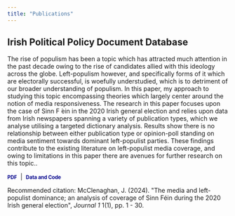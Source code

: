 ```yaml
---
title: "Publications"
---
```


## Irish Political Policy Document Database

The rise of populism has been a topic which has attracted much attention in the past decade owing to the rise of candidates allied with this ideology across the globe. Left-populism however, and specifically forms of it which are electorally successful, is woefully understudied, which is to detriment of our broader understanding of populism. In this paper, my approach to studying this topic encompassing theories which largely center around the notion of media responsiveness. The research in this paper focuses upon the case of Sinn F ́ein in the 2020 Irish general election and relies upon data from Irish newspapers spanning a variety of publication types, which we analyse utilising a targeted dictionary analysis. Results show there is no relationship between either publication type or opinion-poll standing on media sentiment towards dominant left-populist parties. These findings contribute to the existing literature on left-populist media coverage, and owing to limitations in this paper there are avenues for further research on this topic..

<p>
  <a href="https://mcclenjam.github.io/files/McClenaghanJamieIPS2024.pdf" style="text-decoration: none; color: #00008B; font-weight: bold; font-size: 0.8em;">PDF</a> &nbsp;|&nbsp;
  <a href="https://github.com/mcclenjam/IrishPolPolicyDocs" style="text-decoration: none; color: #00008B; font-weight: bold; font-size: 0.8em;">Data and Code</a>
</p>

Recommended citation: McClenaghan, J. (2024). "The media and left-populist dominance; an analysis of coverage of Sinn Féin during the 2020 Irish general election", <i>Journal 1</i> 1(1), pp. 1 - 30.
